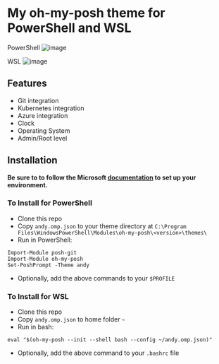 # My oh-my-posh theme for PowerShell and WSL

PowerShell
![image](https://user-images.githubusercontent.com/21991233/158450925-5e05ad87-d673-466e-a40e-fde1be42caf3.png)

WSL
![image](https://user-images.githubusercontent.com/21991233/158453088-40ff18bd-473d-44ca-ae44-d3fba39d811b.png)


## Features
- Git integration
- Kubernetes integration
- Azure integration
- Clock
- Operating System
- Admin/Root level

## Installation

**Be sure to to follow the Microsoft [documentation](https://docs.microsoft.com/en-us/windows/terminal/tutorials/custom-prompt-setup) to set up your environment.**

### To Install for PowerShell
- Clone this repo
- Copy ```andy.omp.json``` to your theme directory at ```C:\Program Files\WindowsPowerShell\Modules\oh-my-posh\<version>\themes\```
- Run in PowerShell:

```
Import-Module posh-git
Import-Module oh-my-posh
Set-PoshPrompt -Theme andy
```

- Optionally, add the above commands to your ```$PROFILE```

### To Install for WSL
- Clone this repo
- Copy ```andy.omp.json``` to home folder ```~```
- Run in bash:

```
eval "$(oh-my-posh --init --shell bash --config ~/andy.omp.json)"
```

- Optionally, add the above command to your ```.bashrc``` file

